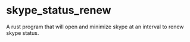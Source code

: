 # skype_status_renew
A rust program that will open and minimize skype at an interval to renew skype status.
